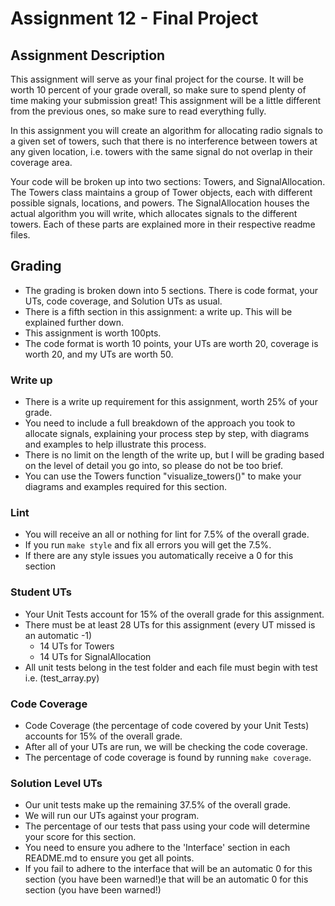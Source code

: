 # Assignment 12 - Final Project

## Assignment Description

This assignment will serve as your final project for the course. It will be worth 10 percent of your grade overall, so make sure to spend plenty of time making your submission great! This assignment will be a little different from the previous ones, so make sure to read everything fully.

In this assignment you will create an algorithm for allocating radio signals to a given set of towers, such that there  is no interference between towers at any given location, i.e. towers with the same signal do not overlap in their coverage area. 

Your code will be broken up into two sections: Towers, and SignalAllocation. The Towers class maintains a group of Tower objects, each with different possible signals, locations, and powers. The SignalAllocation houses the actual algorithm you will write, which allocates signals to the different towers. Each of these parts are explained more in their respective readme files.

## Grading

- The grading is broken down into 5 sections. There is code format, your UTs, code coverage, and Solution UTs as usual.
- There is a fifth section in this assignment: a write up. This will be explained further down.
- This assignment is worth 100pts.
- The code format is worth 10 points, your UTs are worth 20, coverage is worth 20, and my UTs are worth 50.

### Write up

- There is a write up requirement for this assignment, worth 25% of your grade.
- You need to include a full breakdown of the approach you took to allocate signals, explaining your process step by step, with diagrams and examples to help illustrate this process.
- There is no limit on the length of the write up, but I will be grading based on the level of detail you go into, so please do not be too brief.
- You can use the Towers function "visualize_towers()" to make your diagrams and examples required for this section. 

### Lint

- You will receive an all or nothing for lint for 7.5% of the overall grade.
- If you run `make style` and fix all errors you will get the 7.5%.
- If there are any style issues you automatically receive a 0 for this section

### Student UTs

- Your Unit Tests account for 15% of the overall grade for this assignment.
- There must be at least 28 UTs for this assignment (every UT missed is an automatic -1)
    - 14 UTs for Towers
    - 14 UTs for SignalAllocation
- All unit tests belong in the test folder and each file must begin with test i.e. (test_array.py)

### Code Coverage

- Code Coverage (the percentage of code covered by your Unit Tests) accounts for 15% of the overall grade.
- After all of your UTs are run, we will be checking the code coverage.
- The percentage of code coverage is found by running `make coverage`.

### Solution Level UTs

- Our unit tests make up the remaining 37.5% of the overall grade.
- We will run our UTs against your program.
- The percentage of our tests that pass using your code will determine your score for this section.
- You need to ensure you adhere to the 'Interface' section in each README.md to ensure you get all points.
- If you fail to adhere to the interface that will be an automatic 0 for this section (you have been warned!)e that will be an automatic 0 for this section (you have been warned!)

